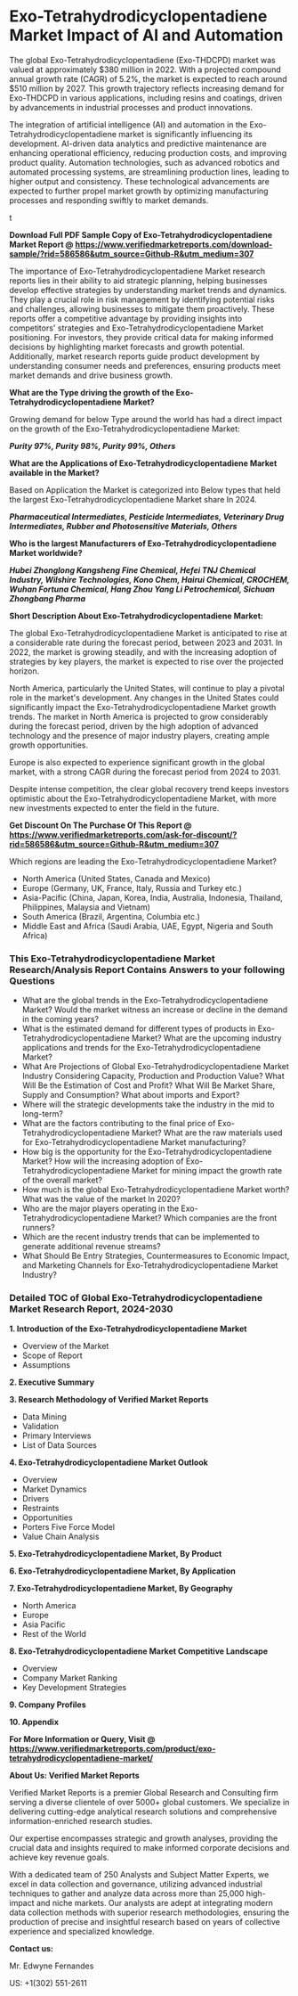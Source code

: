 <meta name="title" content="Global Exo-Tetrahydrodicyclopentadiene Market Impact of AI and Automation"><meta name="description" content="The global Exo-Tetrahydrodicyclopentadiene (Exo-THDCPD) market was valued at approximately $380 million in 2022. With a projected compound annual growth rate (CAGR) of"><meta name="title" content="Exo-Tetrahydrodicyclopentadiene Market Size, Share, Scope, Trends, Growth, Opportunities, Analysis, Forecast"><h1>Exo-Tetrahydrodicyclopentadiene Market Impact of AI and Automation</h1><p>The global Exo-Tetrahydrodicyclopentadiene (Exo-THDCPD) market was valued at approximately $380 million in 2022. With a projected compound annual growth rate (CAGR) of 5.2%, the market is expected to reach around $510 million by 2027. This growth trajectory reflects increasing demand for Exo-THDCPD in various applications, including resins and coatings, driven by advancements in industrial processes and product innovations.</p><p>The integration of artificial intelligence (AI) and automation in the Exo-Tetrahydrodicyclopentadiene market is significantly influencing its development. AI-driven data analytics and predictive maintenance are enhancing operational efficiency, reducing production costs, and improving product quality. Automation technologies, such as advanced robotics and automated processing systems, are streamlining production lines, leading to higher output and consistency. These technological advancements are expected to further propel market growth by optimizing manufacturing processes and responding swiftly to market demands.</p>t</p><p id="" class=""><strong>Download Full PDF Sample Copy of Exo-Tetrahydrodicyclopentadiene Market Report @ <a href="https://www.verifiedmarketreports.com/download-sample/?rid=586586&utm_source=Github-R&utm_medium=307" target="_blank">https://www.verifiedmarketreports.com/download-sample/?rid=586586&utm_source=Github-R&utm_medium=307</a></strong></p><p>The importance of&nbsp;Exo-Tetrahydrodicyclopentadiene Market research reports lies in their ability to aid strategic planning, helping businesses develop effective strategies by understanding market trends and dynamics. They play a crucial role in risk management by identifying potential risks and challenges, allowing businesses to mitigate them proactively. These reports offer a competitive advantage by providing insights into competitors' strategies and Exo-Tetrahydrodicyclopentadiene Market positioning. For investors, they provide critical data for making informed decisions by highlighting market forecasts and growth potential. Additionally, market research reports guide product development by understanding consumer needs and preferences, ensuring products meet market demands and drive business growth.</p><p><strong>What are the&nbsp;Type driving the growth of the Exo-Tetrahydrodicyclopentadiene Market?</strong></p><p id="" class="">Growing demand for below Type around the world has had a direct impact on the growth of the Exo-Tetrahydrodicyclopentadiene Market:</p><em><strong>Purity 97%, Purity 98%, Purity 99%, Others</strong></em></p><strong>What are the&nbsp;Applications&nbsp;of Exo-Tetrahydrodicyclopentadiene Market available in the Market?</strong></p><p id="" class="">Based on Application the Market is categorized into Below types that held the largest Exo-Tetrahydrodicyclopentadiene Market share In 2024.</p><em><strong>Pharmaceutical Intermediates, Pesticide Intermediates, Veterinary Drug Intermediates, Rubber and Photosensitive Materials, Others</strong></em></p><strong>Who is the largest Manufacturers of Exo-Tetrahydrodicyclopentadiene Market worldwide?</strong></p><p><em><strong>Hubei Zhonglong Kangsheng Fine Chemical, Hefei TNJ Chemical Industry, Wilshire Technologies, Kono Chem, Hairui Chemical, CROCHEM, Wuhan Fortuna Chemical, Hang Zhou Yang Li Petrochemical, Sichuan Zhongbang Pharma</strong></em></p><p id="" class=""><strong>Short Description About Exo-Tetrahydrodicyclopentadiene Market:</strong></p><p>The global Exo-Tetrahydrodicyclopentadiene Market is anticipated to rise at a considerable rate during the forecast period, between 2023 and 2031. In 2022, the market is growing steadily, and with the increasing adoption of strategies by key players, the market is expected to rise over the projected horizon.</p><p>North America, particularly the United States, will continue to play a pivotal role in the market's development. Any changes in the United States could significantly impact the Exo-Tetrahydrodicyclopentadiene Market growth trends. The market in North America is projected to grow considerably during the forecast period, driven by the high adoption of advanced technology and the presence of major industry players, creating ample growth opportunities.</p><p>Europe is also expected to experience significant growth in the global market, with a strong CAGR during the forecast period from 2024 to 2031.</p><p>Despite intense competition, the clear global recovery trend keeps investors optimistic about the Exo-Tetrahydrodicyclopentadiene Market, with more new investments expected to enter the field in the future.</p><p id="" class=""><strong>Get Discount On The Purchase Of This Report @ <a href="https://www.verifiedmarketreports.com/ask-for-discount/?rid=586586&utm_source=Github-R&utm_medium=307" target="_blank">https://www.verifiedmarketreports.com/ask-for-discount/?rid=586586&utm_source=Github-R&utm_medium=307</a></strong></p>Which regions are leading the Exo-Tetrahydrodicyclopentadiene Market?</p><ul><li>North America (United States, Canada and Mexico)</li><li>Europe (Germany, UK, France, Italy, Russia and Turkey etc.)</li><li>Asia-Pacific (China, Japan, Korea, India, Australia, Indonesia, Thailand, Philippines, Malaysia and Vietnam)</li><li>South America (Brazil, Argentina, Columbia etc.)</li><li>Middle East and Africa (Saudi Arabia, UAE, Egypt, Nigeria and South Africa)</li></ul><h3 id="" class="">This Exo-Tetrahydrodicyclopentadiene Market Research/Analysis Report Contains Answers to your following Questions</h3><ul><li>What are the global trends in the Exo-Tetrahydrodicyclopentadiene Market? Would the market witness an increase or decline in the demand in the coming years?</li><li>What is the estimated demand for different types of products in Exo-Tetrahydrodicyclopentadiene Market? What are the upcoming industry applications and trends for the Exo-Tetrahydrodicyclopentadiene Market?</li><li>What Are Projections of Global Exo-Tetrahydrodicyclopentadiene Market Industry Considering Capacity, Production and Production Value? What Will Be the Estimation of Cost and Profit? What Will Be Market Share, Supply and Consumption? What about imports and Export?</li><li>Where will the strategic developments take the industry in the mid to long-term?</li><li>What are the factors contributing to the final price of Exo-Tetrahydrodicyclopentadiene Market? What are the raw materials used for Exo-Tetrahydrodicyclopentadiene Market manufacturing?</li><li>How big is the opportunity for the Exo-Tetrahydrodicyclopentadiene Market? How will the increasing adoption of Exo-Tetrahydrodicyclopentadiene Market for mining impact the growth rate of the overall market?</li><li>How much is the global Exo-Tetrahydrodicyclopentadiene Market worth? What was the value of the market In 2020?</li><li>Who are the major players operating in the Exo-Tetrahydrodicyclopentadiene Market? Which companies are the front runners?</li><li>Which are the recent industry trends that can be implemented to generate additional revenue streams?</li><li>What Should Be Entry Strategies, Countermeasures to Economic Impact, and Marketing Channels for Exo-Tetrahydrodicyclopentadiene Market Industry?</li></ul><h3 id="" class="">Detailed TOC of Global Exo-Tetrahydrodicyclopentadiene Market Research Report, 2024-2030</h3><p id="" class=""><strong>1. Introduction of the Exo-Tetrahydrodicyclopentadiene Market</strong></p><ul><li>Overview of the Market</li><li>Scope of Report</li><li>Assumptions</li></ul><p id="" class=""><strong>2. Executive Summary</strong></p><p id="" class=""><strong>3. Research Methodology of Verified Market Reports</strong></p><ul><li>Data Mining</li><li>Validation</li><li>Primary Interviews</li><li>List of Data Sources</li></ul><p id="" class=""><strong>4. Exo-Tetrahydrodicyclopentadiene Market Outlook</strong></p><ul><li>Overview</li><li>Market Dynamics</li><li>Drivers</li><li>Restraints</li><li>Opportunities</li><li>Porters Five Force Model</li><li>Value Chain Analysis</li></ul><p id="" class=""><strong>5. Exo-Tetrahydrodicyclopentadiene Market, By Product</strong></p><p id="" class=""><strong>6. Exo-Tetrahydrodicyclopentadiene Market, By Application</strong></p><p id="" class=""><strong>7. Exo-Tetrahydrodicyclopentadiene Market, By Geography</strong></p><ul><li>North America</li><li>Europe</li><li>Asia Pacific</li><li>Rest of the World</li></ul><p id="" class=""><strong>8. Exo-Tetrahydrodicyclopentadiene Market Competitive Landscape</strong></p><ul><li>Overview</li><li>Company Market Ranking</li><li>Key Development Strategies</li></ul><p id="" class=""><strong>9. Company Profiles</strong></p><p id="" class=""><strong>10. Appendix</strong></p><p id="" class=""><strong>For More Information or Query, Visit @ <a href="https://www.verifiedmarketreports.com/product/exo-tetrahydrodicyclopentadiene-market/" target="_blank">https://www.verifiedmarketreports.com/product/exo-tetrahydrodicyclopentadiene-market/</a></strong></p><p id="" class=""><strong>About Us: Verified Market Reports</strong></p><p id="" class="">Verified Market Reports is a premier Global Research and Consulting firm serving a diverse clientele of over 5000+ global customers. We specialize in delivering cutting-edge analytical research solutions and comprehensive information-enriched research studies.</p><p id="" class="">Our expertise encompasses strategic and growth analyses, providing the crucial data and insights required to make informed corporate decisions and achieve key revenue goals.</p><p id="" class="">With a dedicated team of 250 Analysts and Subject Matter Experts, we excel in data collection and governance, utilizing advanced industrial techniques to gather and analyze data across more than 25,000 high-impact and niche markets. Our analysts are adept at integrating modern data collection methods with superior research methodologies, ensuring the production of precise and insightful research based on years of collective experience and specialized knowledge.</p><p id="" class=""><strong>Contact us:</strong></p><p id="" class="">Mr. Edwyne Fernandes</p><p id="" class="">US: +1(302) 551-2611</p>